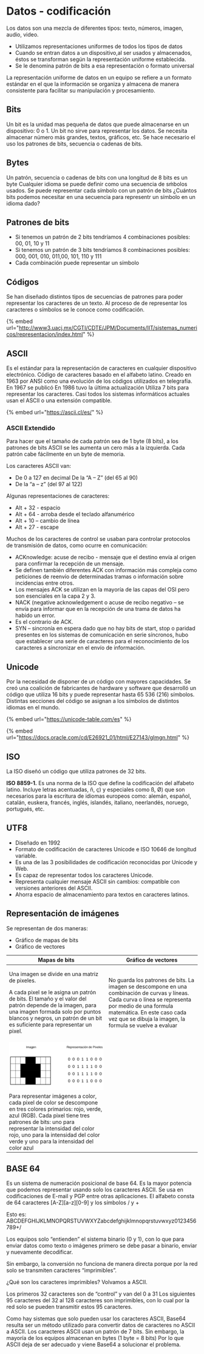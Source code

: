 # Datos - codificación

Los datos son una mezcla de diferentes tipos: texto, números, imagen, audio, video.

* Utilizamos representaciones uniformes de todos los tipos de datos
* Cuando se entran datos a un dispositivo,al ser usados y almacenados, éstos se transforman según la representación uniforme establecida.
* Se le denomina patrón de bits a esa representación o formato universal

La representación uniforme de datos en un equipo se refiere a un formato estándar en el que la información se organiza y almacena de manera consistente para facilitar su manipulación y procesamiento.

## Bits

Un bit es la unidad mas pequeña de datos que puede almacenarse en un dispositivo: 0 o 1. Un bit no sirve para representar los datos. Se necesita almacenar número más grandes, textos, gráficos, etc. Se hace necesario el uso los patrones de bits, secuencia o cadenas de bits.



## Bytes

Un patrón, secuencia o cadenas de bits con una longitud de 8 bits es un byte Cualquier idioma se puede definir como una secuencia de sḿbolos usados. Se puede representar cada símbolo con un patrón de bits ¿Cuántos bits podemos necesitar en una secuencia para representr un símbolo en un idioma dado?

## Patrones de bits

* Si tenemos un patrón de 2 bits tendríamos 4 combinaciones posibles: 00, 01, 10 y 11
* Si tenemos un patrón de 3 bits tendríamos 8 combinaciones posibles: 000, 001, 010, 011,00, 101, 110 y 111
* Cada combinación puede representar un símbolo

## Códigos

Se han diseñado distintos tipos de secuencias de patrones para poder representar los caracteres de un texto. Al proceso de de representar los caracteres o símbolos se le conoce como codificación.

{% embed url="http://www3.uacj.mx/CGTI/CDTE/JPM/Documents/IIT/sistemas_numericos/representacion/index.html" %}



## ASCII

Es el estándar para la representación de caracteres en cualquier dispositivo electrónico. Código de caracteres basado en el alfabeto latino. Creado en 1963 por ANSI como una evolución de los códigos utilizados en telegrafía. En 1967 se publicó En 1986 tuvo la última actualización Utiliza 7 bits para representar los caracteres. Casi todos los sistemas informáticos actuales usan el ASCII o una extensión compatible.&#x20;

{% embed url="https://ascii.cl/es/" %}

### ASCII Extendido

Para hacer que el tamaño de cada patrón sea de 1 byte (8 bits), a los patrones de bits ASCII se les aumenta un cero más a la izquierda. Cada patrón cabe fácilmente en un byte de memoria.

Los caracteres ASCII van:&#x20;

* De 0 a 127 en decimal De la “A – Z” (del 65 al 90)&#x20;
* De la “a – z” (del 97 al 122)

Algunas representaciones de caracteres:&#x20;

* Alt + 32 - espacio&#x20;
* Alt + 64 - arroba desde el teclado alfanumérico&#x20;
* Alt + 10 – cambio de línea&#x20;
* Alt + 27 - escape

Muchos de los caracteres de control se usaban para controlar protocolos de transmisión de datos, como ocurre en comunicación:&#x20;

* ACKnowledge: acuse de recibo -  mensaje que el destino envía al origen para confirmar la recepción de un mensaje.&#x20;
* Se definen también diferentes ACK con información más compleja como peticiones de reenvío de determinadas tramas o información sobre incidencias entre otros.&#x20;
* Los mensajes ACK se utilizan en la mayoría de las capas del OSI pero son esenciales en la capa 2 y 3.
* NACK (negative acknowledgement o acuse de recibo negativo – se envía para informar que en la recepción de una trama de datos ha habido un error.&#x20;
* Es el contrario de  ACK.&#x20;
* SYN – sincronía en espera dado que no hay bits de start, stop o paridad presentes en los sistemas de comunicación en serie síncronos, hubo que establecer una serie de caracteres para el reconocimiento de los caracteres a sincronizar en el envío de información.



## Unicode

Por la necesidad de disponer de un código con mayores capacidades. Se creó una coalición de fabricantes de hardware y software que desarrolló un código que utiliza 16 bits y puede representar hasta 65 536 (216) símbolos. Distintas secciones del código se asignan a los símbolos de distintos idiomas en el mundo.

{% embed url="https://unicode-table.com/es" %}

{% embed url="https://docs.oracle.com/cd/E26921_01/html/E27143/glmgn.html" %}

## ISO

La ISO diseñó un código que utiliza patrones de 32 bits.

**ISO 8859-1.** Es una norma de la ISO que define la codificación del alfabeto latino. Incluye letras acentuadas, ñ, ç) y especiales como ß, Ø) que son necesarios para la escritura de idiomas europeos como: alemán, español, catalán, euskera, francés,  inglés, islandés, italiano,  neerlandés, noruego, portugués, etc.



## UTF8

* Diseñado en 1992&#x20;
* Formato de codificación de caracteres Unicode e ISO 10646 de longitud variable.&#x20;
* Es una de las 3 posibilidades de codificación reconocidas por Unicode y Web.&#x20;
* Es capaz de representar todos los caracteres Unicode.&#x20;
* Representa cualquier mensaje ASCII sin cambios: compatible con versiones anteriores del ASCII.&#x20;
* Ahorra espacio de almacenamiento para textos en caracteres latinos.

## Representación de imágenes

Se representan de dos maneras:&#x20;

* Gráfico de mapas de bits
* Gráfico de vectores

| Mapas de bits                                                                                                                                                                                                                                                                                      | Gráfico de vectores                                                                                                                                                                                                                                |
| -------------------------------------------------------------------------------------------------------------------------------------------------------------------------------------------------------------------------------------------------------------------------------------------------- | -------------------------------------------------------------------------------------------------------------------------------------------------------------------------------------------------------------------------------------------------- |
| <p>Una imagen se divide en una matriz de pixeles. </p><p>A cada pixel se le asigna un patrón de bits. El tamaño y el valor del patrón depende de la imagen, para una imagen formada solo por puntos blancos y negros, un patrón de un bit es suficiente para representar un pixel.</p>             | No guarda los patrones de bits. La imagen se descompone en una combinación de curvas y líneas. Cada curva o línea se representa por medio de una formula matemática. En este caso cada vez que se dibuja la imagen, la formula se vuelve a evaluar |
| <img src="../.gitbook/assets/image (2).png" alt="" data-size="original">                                                                                                                                                                                                                           |                                                                                                                                                                                                                                                    |
| Para representar imágenes a color, cada pixel de color se descompone en tres colores primarios: rojo, verde, azul (RGB). Cada pixel tiene tres patrones de bits: uno para representar la intensidad del color rojo, uno para la intensidad del color verde y uno para la intensidad del color azul |                                                                                                                                                                                                                                                    |

## BASE 64

Es un sistema de numeración posicional de base 64. Es la mayor potencia que podemos representar usando solo los caracteres ASCII. Se usa en codificaciones de E-mail y PGP entre otras aplicaciones. El alfabeto consta de 64 caracteres \[A-Z]\[a-z]\[0-9] y los símbolos / y +

Esto es: ABCDEFGHIJKLMNOPQRSTUVWXYZabcdefghijklmnopqrstuvwxyz0123456789+/



Los equipos solo “entienden” el sistema binario (0 y 1), con lo que para enviar datos como texto o imágenes primero se debe pasar a binario, enviar y nuevamente decodificar.&#x20;

Sin embargo, la conversión no funciona de manera directa porque por la red solo se transmiten caracteres “imprimibles”.&#x20;

¿Qué son los caracteres imprimibles? Volvamos a ASCII.

Los primeros 32 caracteres son de “control” y van del 0 a 31 Los siguientes 95 caracteres del 32 al 128 caracteres son imprimibles, con lo cual por la red solo se pueden transmitir estos 95 caracteres.

Como hay sistemas que solo pueden usar los caracteres ASCII, Base64 resulta ser un método utilizado para convertir datos de caracteres no ASCII a ASCII. Los caracteres ASCII usan un patrón de 7 bits. Sin embargo, la mayoría de los equipos almacenan en bytes (1 byte = 8 bits) Por lo que ASCII deja de ser adecuado y viene Base64 a solucionar el problema.

